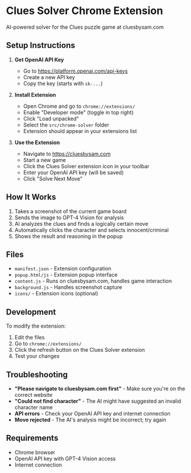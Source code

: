 # Clues Solver Chrome Extension

AI-powered solver for the Clues puzzle game at cluesbysam.com

## Setup Instructions

1. **Get OpenAI API Key**
   - Go to https://platform.openai.com/api-keys
   - Create a new API key
   - Copy the key (starts with `sk-...`)

2. **Install Extension**
   - Open Chrome and go to `chrome://extensions/`
   - Enable "Developer mode" (toggle in top right)
   - Click "Load unpacked"
   - Select the `src/chrome-solver` folder
   - Extension should appear in your extensions list

3. **Use the Extension**
   - Navigate to https://cluesbysam.com
   - Start a new game
   - Click the Clues Solver extension icon in your toolbar
   - Enter your OpenAI API key (will be saved)
   - Click "Solve Next Move"

## How It Works

1. Takes a screenshot of the current game board
2. Sends the image to GPT-4 Vision for analysis
3. AI analyzes the clues and finds a logically certain move
4. Automatically clicks the character and selects innocent/criminal
5. Shows the result and reasoning in the popup

## Files

- `manifest.json` - Extension configuration
- `popup.html/js` - Extension popup interface  
- `content.js` - Runs on cluesbysam.com, handles game interaction
- `background.js` - Handles screenshot capture
- `icons/` - Extension icons (optional)

## Development

To modify the extension:
1. Edit the files
2. Go to `chrome://extensions/`
3. Click the refresh button on the Clues Solver extension
4. Test your changes

## Troubleshooting

- **"Please navigate to cluesbysam.com first"** - Make sure you're on the correct website
- **"Could not find character"** - The AI might have suggested an invalid character name
- **API errors** - Check your OpenAI API key and internet connection
- **Move rejected** - The AI's analysis might be incorrect; try again

## Requirements

- Chrome browser
- OpenAI API key with GPT-4 Vision access
- Internet connection

